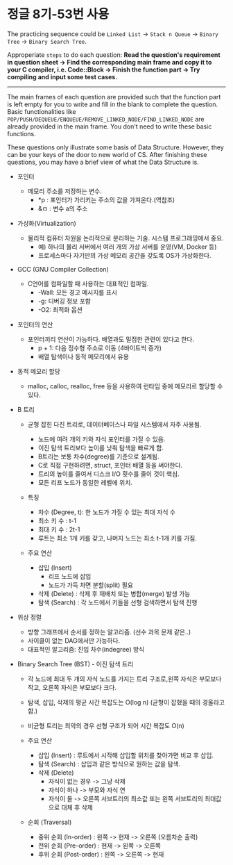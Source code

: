 # 정글 8기-53번 사용

The practicing sequence could be `Linked List` -> `Stack n Queue` -> `Binary Tree` -> `Binary Search Tree`.


Approperiate `steps` to do each question: **Read the question's requirement in question sheet -> Find the corresponding main frame and copy it to your C compiler, i.e. Code::Block -> Finish the function part -> Try compiling and input some test cases.**
***

The main frames of each question are provided such that the function part is left empty for you to write and fill in the blank to complete the question. Basic functionalities like `POP/PUSH/DEQUEUE/ENQUEUE/REMOVE_LINKED_NODE/FIND_LINKED_NODE` are already provided in the main frame. You don't need to write these basic functions.

These questions only illustrate some basis of Data Structure. However, they can be your keys of the door to new world of CS. After finishing these questions, you may have a brief view of what the Data Structure is.

* 포인터
	- 메모리 주소를 저장하는 변수.
		- *p : 포인터가 가리키는 주소의 값을 가져온다.(역참조)
		- &ㅁ : 변수 a의 주소

* 가상화(Virtualization)
	- 물리적 컴퓨터 자원을 논리적으로 분리하는 기술. 시스템 프로그래밍에서 중요.
		- 예) 하나의 물리 서버에서 여러 개의 가상 서버를 운영(VM, Docker 등)
		- 프로세스마다 자기만의 가상 메모리 공간을 갖도록 OS가 가상화한다.

* GCC (GNU Compiler Collection)
	- C언어를 컴파일할 때 사용하는 대표적인 컴파일.
		- -Wall: 모든 경고 메시지를 표시
		- -g: 디버깅 정보 포함
		- -O2: 최적화 옵션

* 포인터의 연산
	- 포인터끼리 연산이 가능하다. 배열과도 밀접한 관련이 있다고 한다.
		- p + 1: 다음 정수형 주소로 이동 (4바이트씩 증가)
		- 배열 탐색이나 동적 메모리에서 유용

* 동적 메모리 할당
	- malloc, calloc, realloc, free 등을 사용하여 런타임 중에 메모리르 할당할 수 있다.

* B 트리
	- 균형 잡힌 다진 트리로, 데이터베이스나 파일 시스템에서 자주 사용됨.
		- 노드에 여려 개의 키와 자식 포인터를 가질 수 있음.
		- 이진 탐색 트리보다 높이를 낮춰 탐색을 빠르게 함.
		- B트리는 보통 차수(degree)를 기준으로 설계됨.
		- C로 직접 구현하려면, struct, 포인터 배열 등을 써야한다.
		- 트리의 높이를 줄여서 디스크 I/O 횟수를 줄이 것이 핵심.
		- 모든 리프 노드가 동일한 레벨에 위치.

	- 특징
		- 차수 (Degree, t): 한 노드가 가질 수 있는 최대 자식 수
		- 최소 키 수 : t-1
		- 최대 키 수 : 2t-1
		- 루트는 최소 1개 키를 갖고, 나머지 노드는 최소 t-1개 키를 가짐.

	- 주요 연산
		- 삽입 (Insert)
			- 리프 노드에 삽입
			- 노드가 가득 차면 분할(split) 필요
		- 삭제 (Delete) : 삭제 후 재배치 또는 병합(merge) 발생 가능
		- 탐색 (Search) : 각 노드에서 키들을 선형 검색하면서 탐색 진행

* 위상 정렬
	- 방향 그래프에서 순서를 정하는 알고리즘. (선수 과목 문제 같은..)
	- 사이클이 없는 DAG에서만 가능하다.
	- 대표적인 알고리즘: 진입 차수(indegree) 방식

* Binary Search Tree (BST) - 이진 탐색 트리
	- 각 노드에 최대 두 개의 자식 노드를 가지는 트리 구조로,왼쪽 자식은 부모보다 작고, 오른쪽 자식은 부모보다 크다.
	- 탐색, 삽입, 삭제의 평균 시간 복잡도는 O(log n) (균형이 잡혔을 때의 경울라고 함.)
	- 비균형 트리는 최악의 경우 선형 구조가 되어 시간 복잡도 O(n)

	- 주요 연산
		- 삽입 (Insert) : 루트에서 시작해 삽입할 위치를 찾아가면 비교 후 삽입.
		- 탐색 (Search) : 삽입과 같은 방식으로 원하는 값을 탐색.
		- 삭제 (Delete)
			- 자식이 없는 경우 -> 그냥 삭제
			- 자식이 하나 -> 부모와 자식 연
			- 자식이 둘 -> 오른쪽 서브트리의 최소값 또는 왼쪽 서브트리의 최대값으로 대체 후 삭제

	- 순회 (Traversal)
		- 중위 순회 (In-order) : 왼쪽 -> 현재 -> 오른쪽 (오름차순 출력)
		- 전위 순회 (Pre-order) : 현재 -> 왼쪽 -> 오른쪽
		- 후위 순회 (Post-order) : 왼쪽 -> 오른쪽 -> 현재
